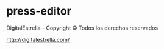 # press-editor

DigitalEstrella - Copyright © Todos los derechos reservados

http://digitalestrella.com/
